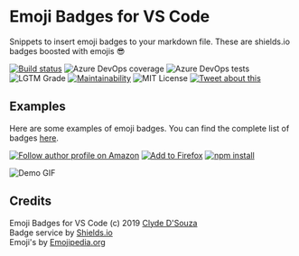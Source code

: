 # Emoji Badges for VS Code  
    
Snippets to insert emoji badges to your markdown file. These are shields.io badges boosted with emojis 😎   

[![Build status](https://clydedsouza.visualstudio.com/Emoji%20Badges%20VS%20Code/_apis/build/status/Emoji%20Badges%20VS%20Code%20Master)](https://clydedsouza.visualstudio.com/Emoji%20Badges%20VS%20Code/_build/latest?definitionId=25) 
![Azure DevOps coverage](https://img.shields.io/azure-devops/coverage/clydedsouza/Emoji%20Badges%20VS%20Code/25.svg) 
![Azure DevOps tests](https://img.shields.io/azure-devops/tests/clydedsouza/Emoji%20Badges%20VS%20Code/25.svg) 
![LGTM Grade](https://img.shields.io/lgtm/grade/javascript/github/ClydeDz/emoji-badges-vscode.svg?logo=lgtm) 
[![Maintainability](https://api.codeclimate.com/v1/badges/25cc71185468b2209a85/maintainability)](https://codeclimate.com/github/ClydeDz/emoji-badges-vscode/maintainability) 
![MIT License](https://img.shields.io/static/v1.svg?label=📜%20License&message=MIT&color=informational) 
[![Tweet about this](https://img.shields.io/static/v1.svg?label=Tweet%20about%20this&message=🎵&color=blue&logo=twitter&style=social)](https://ctt.ac/5ET9U)   

## Examples
Here are some examples of emoji badges. You can find the complete list of badges [here](https://github.com/ClydeDz/emoji-badges-vscode/blob/master/list-of-badges.md).  

[![Follow author profile on Amazon](https://img.shields.io/static/v1.svg?label=Follow%20me%20on%20Amazon&message=📖&color=FF9900&logo=amazon&logoColor=white)](https://www.amazon.com/Michelle-Obama/e/B07B436TLF) 
[![Add to Firefox](https://img.shields.io/static/v1.svg?label=Add%20to&message=Firefox%20🦊&color=431a7f&labelColor=ff3129)](https://addons.mozilla.org/en-US/firefox/addon/grammarly-1/) 
[![npm install](https://img.shields.io/static/v1.svg?label=Install%20chalk&message=🎁&logo=npm&style=social)](https://www.npmjs.com/package/chalk)  

![Demo GIF](https://raw.githubusercontent.com/ClydeDz/emoji-badges-vscode/master/images/demo-gif.gif)      

## Credits
Emoji Badges for VS Code (c) 2019 [Clyde D'Souza](https://clydedsouza.net)   
Badge service by [Shields.io](https://shields.io/)   
Emoji's by [Emojipedia.org](https://emojipedia.org/)